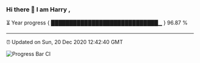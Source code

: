 ### Hi there 👋 I am Harry , 

⏳ Year progress { █████████████████████████████▁ } 96.87 %

---

⏰ Updated on Sun, 20 Dec 2020 12:42:40 GMT

![Progress Bar CI](https://github.com/duykhang68/duykhang68/workflows/Progress%20Bar%20CI/badge.svg)
